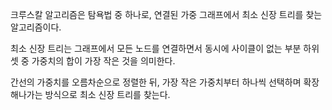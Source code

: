 크루스칼 알고리즘은 탐욕법 중 하나로, 연결된 가중 그래프에서 최소 신장 트리를 찾는 알고리즘이다.

최소 신장 트리는 그래프에서 모든 노드를 연결하면서 동시에 사이클이 없는 부분 하위 셋 중 가중치의 합이 가장 작은 것을 의미한다.

간선의 가중치를 오름차순으로 정렬한 뒤, 가장 작은 가중치부터 하나씩 선택하며 확장해나가는 방식으로 최소 신장 트리를 찾는다.